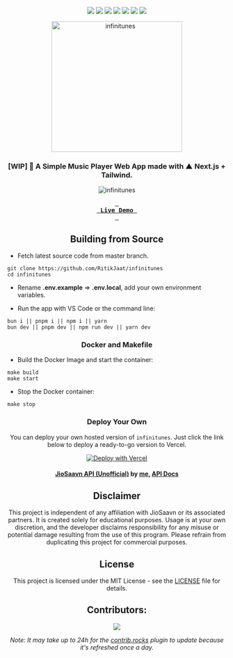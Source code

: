 <div align=center>

<!-- labels -->

![][ci] ![][views] ![][stars] ![][forks] ![][issues] ![][license] ![][repo-size]

<!-- logo/title -->

<picture>
  <source media="(prefers-color-scheme: dark, (max-width:300px))" srcset="./public/images/logo1920.png">
  <source media="(prefers-color-scheme: light,(max-width:300px))" srcset="./public/images/logo1500.png">
  <img src="./public/images/logo1920.png" width="300px" alt="infinitunes">
</picture>

### [WIP] 🎵 A Simple Music Player Web App made with ▲ Next.js + Tailwind.

<picture>
  <source media="(prefers-color-scheme: light)" srcset="https://graph.org/file/12ea4beff2367f40f13ce.png">
  <source media="(prefers-color-scheme: dark)" srcset="https://graph.org/file/16937ebb693470d804f31.png">
  <img src="https://graph.org/file/12ea4beff2367f40f13ce.png" alt="infinitunes">
</picture>

**[<kbd> <br> &nbsp;**Live Demo**&nbsp; <br> </kbd>][site]**

## Building from Source

</div>

- Fetch latest source code from master branch.

```
git clone https://github.com/RitikJaat/infinitunes
cd infinitunes
```

- Rename **.env.example** => **.env.local**, add your own environment variables.

- Run the app with VS Code or the command line:

```
bun i || pnpm i || npm i || yarn
bun dev || pnpm dev || npm run dev || yarn dev
```

<div align=center>

### Docker and Makefile

</div>

- Build the Docker Image and start the container:

```
make build
make start
```

- Stop the Docker container:

```
make stop
```

<div align=center>

### Deploy Your Own

You can deploy your own hosted version of `infinitunes`. Just click the link below to deploy a ready-to-go version to Vercel.

[![Deploy with Vercel](https://vercel.com/button)][deploy]

#### [JioSaavn API (Unofficial)][api] by [me][cc], [API Docs][api-docs]



## Disclaimer

This project is independent of any affiliation with JioSaavn or its associated partners. It is created solely for educational purposes. Usage is at your own discretion, and the developer disclaims responsibility for any misuse or potential damage resulting from the use of this program. Please refrain from duplicating this project for commercial purposes.

## License

This project is licensed under the MIT License - see the [LICENSE](LICENSE) file for details.

## Contributors:

[![][contributors]][contributors-graph]

_Note: It may take up to 24h for the [contrib.rocks][contrib-rocks] plugin to update because it's refreshed once a day._

</div>

<!----------------------------------{ Labels }--------------------------------->

[views]: https://komarev.com/ghpvc/?username=infinitunes&label=view%20counter&color=red&style=flat
[repo-size]: https://img.shields.io/github/repo-size/rajput-hemant/infinitunes
[issues]: https://img.shields.io/github/issues-raw/rajput-hemant/infinitunes
[license]: https://img.shields.io/github/license/rajput-hemant/infinitunes
[forks]: https://img.shields.io/github/forks/rajput-hemant/infinitunes?style=flat
[stars]: https://img.shields.io/github/stars/rajput-hemant/infinitunes
[contributors]: https://contrib.rocks/image?repo=rajput-hemant/infinitunes&max=500
[contributors-graph]: https://github.com/rajput-hemant/infinitunes/graphs/contributors
[contrib-rocks]: https://contrib.rocks/preview?repo=rajput-hemant%2Finfinitunes
[ci]: https://github.com/rajput-hemant/infinitunes/actions/workflows/ci.yml/badge.svg

<!-----------------------------------{ Links }---------------------------------->

[site]: https://infinitunes.vercel.app
[deploy]: https://vercel.com/new/clone?repository-url=https://github.com/rajput-hemant/infinitunes&env=NEXT_PUBLIC_APP_URL,NEXTAUTH_URL,NEXTAUTH_SECRET,JIOSAAVN_API_URL,NEXT_PUBLIC_JIOSAAVN_API_URL,GOOGLE_CLIENT_ID,GOOGLE_CLIENT_SECRET,GITHUB_CLIENT_ID,GITHUB_CLIENT_SECRET,DATABASE_URL&project-name=infinitunes&repo-name=infinitunes

<!------------------------------------{ api }----------------------------------->

[api]: https://github.com/rajput-hemant/jiosaavn-api-ts
[api-docs]: https://docs-jiosaavn.netlify.app/
[cc]: https://github.com/RitikJaat
